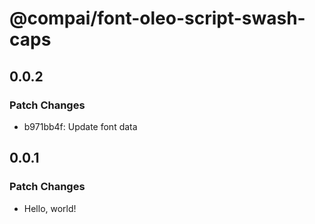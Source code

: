# @compai/font-oleo-script-swash-caps

## 0.0.2

### Patch Changes

- b971bb4f: Update font data

## 0.0.1

### Patch Changes

- Hello, world!
